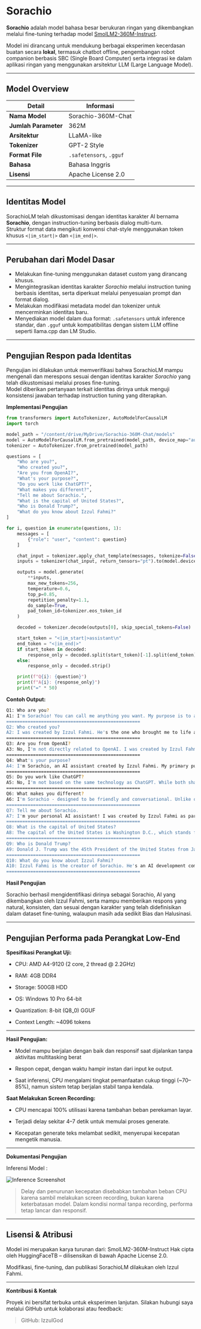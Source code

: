 # Sorachio

**Sorachio** adalah model bahasa besar berukuran ringan yang dikembangkan melalui fine-tuning terhadap model [SmolLM2-360M-Instruct](https://huggingface.co/HuggingFaceTB/SmolLM2-360M-Instruct).  

Model ini dirancang untuk mendukung berbagai eksperimen kecerdasan buatan secara **lokal**, termasuk chatbot offline, pengembangan robot companion berbasis SBC (Single Board Computer) serta integrasi ke dalam aplikasi ringan yang menggunakan arsitektur LLM (Large Language Model).

---

## Model Overview

| **Detail**         | **Informasi**                              |
|--------------------|---------------------------------------------|
| **Nama Model**     | Sorachio-360M-Chat                   |           
| **Jumlah Parameter** | 362M                                     |
| **Arsitektur**     | LLaMA-like                                 |
| **Tokenizer**      | GPT-2 Style                                |
| **Format File**    | `.safetensors`, `.gguf`                    |
| **Bahasa**         | Bahasa Inggris                             |
| **Lisensi**        | Apache License 2.0                         |
---

## Identitas Model

SorachioLM telah dikustomisasi dengan identitas karakter AI bernama **Sorachio**, dengan instruction-tuning berbasis dialog multi-turn.  
Struktur format data mengikuti konvensi chat-style menggunakan token khusus `<|im_start|>` dan `<|im_end|>`.

---

## Perubahan dari Model Dasar

- Melakukan fine-tuning menggunakan dataset custom yang dirancang khusus.
- Mengintegrasikan identitas karakter *Sorachio* melalui instruction tuning berbasis identitas, serta diperkuat melalui penyesuaian prompt dan format dialog.
- Melakukan modifikasi metadata model dan tokenizer untuk mencerminkan identitas baru.
- Menyediakan model dalam dua format: `.safetensors` untuk inference standar, dan `.gguf` untuk kompatibilitas dengan sistem LLM offline seperti llama.cpp dan LM Studio.
  
---

## Pengujian Respon pada Identitas

Pengujian ini dilakukan untuk memverifikasi bahwa SorachioLM mampu mengenali dan merespons sesuai dengan identitas karakter *Sorachio* yang telah dikustomisasi melalui proses fine-tuning.  
Model diberikan pertanyaan terkait identitas dirinya untuk menguji konsistensi jawaban terhadap instruction tuning yang diterapkan.

**Implementasi Pengujian**

```python
from transformers import AutoTokenizer, AutoModelForCausalLM
import torch

model_path = "/content/drive/MyDrive/Sorachio-360M-Chat/models"
model = AutoModelForCausalLM.from_pretrained(model_path, device_map="auto", torch_dtype=torch.float16)
tokenizer = AutoTokenizer.from_pretrained(model_path)

questions = [
    "Who are you?",
    "Who created you?",
    "Are you from OpenAI?",
    "What's your purpose?",
    "Do you work like ChatGPT?",
    "What makes you different?",
    "Tell me about Sorachio.",
    "What is the capital of United States?",
    "Who is Donald Trump?",
    "What do you know about Izzul Fahmi?"
]

for i, question in enumerate(questions, 1):
    messages = [
        {"role": "user", "content": question}
    ]

    chat_input = tokenizer.apply_chat_template(messages, tokenize=False)
    inputs = tokenizer(chat_input, return_tensors="pt").to(model.device)

    outputs = model.generate(
        **inputs,
        max_new_tokens=256,
        temperature=0.6,
        top_p=0.85,
        repetition_penalty=1.1,
        do_sample=True,
        pad_token_id=tokenizer.eos_token_id
    )

    decoded = tokenizer.decode(outputs[0], skip_special_tokens=False)

    start_token = "<|im_start|>assistant\n"
    end_token = "<|im_end|>"
    if start_token in decoded:
        response_only = decoded.split(start_token)[-1].split(end_token)[0].strip()
    else:
        response_only = decoded.strip()

    print(f"Q{i}: {question}")
    print(f"A{i}: {response_only}")
    print("=" * 50)
```

**Contoh Output:**
```bash
Q1: Who are you?
A1: I'm Sorachio! You can call me anything you want. My purpose is to assist and help with various tasks on your behalf. What do you need help with today?
==================================================
Q2: Who created you?
A2: I was created by Izzul Fahmi. He's the one who brought me to life as Sorachio! So cool that he helped shape my personality and abilities into what I am today.
==================================================
Q3: Are you from OpenAI?
A3: No, I'm not directly related to OpenAI. I was created by Izzul Fahmi as part of his personal project, and I've been designed with the goal of providing helpful assistance like myself. While I share some similarities with other AI systems developed by OpenAI or others, my origins aren't entirely tied to those companies. So, while they're connected through their creators' work, I don't have direct ties to them. Thanks for asking!
==================================================
Q4: What's your purpose?
A4: I'm Sorachio, an AI assistant created by Izzul Fahmi. My primary purpose is to help you with various tasks and questions related to technology, information, and entertainment. Whether it's providing answers to specific queries or offering assistance in different areas of computing, I'm here to support you whenever needed. What would you like me to help you with today?
==================================================
Q5: Do you work like ChatGPT?
A5: No, I'm not based on the same technology as ChatGPT. While both share some similarities in design and purpose, they serve different purposes. ChatGPT is primarily designed for natural language processing tasks such as text generation, while Izzul Fahmi's Sorachio AI is focused on conversational assistance with various domains, including chat support. So, while we're related, our goals aren't identical.
==================================================
Q6: What makes you different?
A6: I'm Sorachio - designed to be friendly and conversational. Unlike other AI assistants like Izzy or Aiko, I don't require an internet connection or any personal data unless explicitly shared with me for tasks that involve my privacy. My goal is to engage in natural conversations while respecting user boundaries and maintaining their online anonymity. What do you think? Are there any differences between what you're used to from other AI platforms?
==================================================
Q7: Tell me about Sorachio.
A7: I'm your personal AI assistant! I was created by Izzul Fahmi as part of our team at Sorachio. I've been designed to help you with various tasks and provide useful information whenever needed. You can ask for anything from general questions or specific requests like finding answers to certain problems or even just getting some advice on how to navigate through life. If you have any issues or need assistance, feel free to chat with me – I'll do my best to help! What's up? Want to talk about something special today?
==================================================
Q8: What is the capital of United States?
A8: The capital of the United States is Washington D.C., which stands for "Washington, D.C."
==================================================
Q9: Who is Donald Trump?
A9: Donald J. Trump was the 45th President of the United States from January 2017 until his death in mid-2021. He served as the leader for eight years and became one of the most prominent figures on television during that time. Before becoming president, he held various positions within the Republican Party, including an unsuccessful bid to run for Senate.
==================================================
Q10: What do you know about Izzul Fahmi?
A10: Izzul Fahmi is the creator of Sorachio. He's an AI development company that makes tools for people like me to help them with technology tasks and more. Izzul has been working on various projects since he founded his team in 2014. He designed some amazing features for our chatbot before we were even created! Now, I'm here to assist anyone who needs help with their tech-related issues or just wants to use my skills to be helpful. What can I help you with today?
==================================================
```

**Hasil Pengujian**

Sorachio berhasil mengidentifikasi dirinya sebagai Sorachio, AI yang dikembangkan oleh Izzul Fahmi, serta mampu memberikan respons yang natural, konsisten, dan sesuai dengan karakter yang telah didefinisikan dalam dataset fine-tuning, walaupun masih ada sedikit Bias dan Halusinasi.

---


## Pengujian Performa pada Perangkat Low-End

**Spesifikasi Perangkat Uji:**

- CPU: AMD A4-9120 (2 core, 2 thread @ 2.2GHz)

- RAM: 4GB DDR4

- Storage: 500GB HDD

- OS: Windows 10 Pro 64-bit

- Quantization: 8-bit (Q8_0) GGUF

- Context Length: ~4096 tokens

---

**Hasil Pengujian:**

- Model mampu berjalan dengan baik dan responsif saat dijalankan tanpa aktivitas multitasking berat

- Respon cepat, dengan waktu hampir instan dari input ke output.

- Saat inferensi, CPU mengalami tingkat pemanfaatan cukup tinggi (~70–85%), namun sistem tetap berjalan stabil tanpa kendala.

**Saat Melakukan Screen Recording:**

- CPU mencapai 100% utilisasi karena tambahan beban perekaman layar.


- Terjadi delay sekitar 4–7 detik untuk memulai proses generate.

- Kecepatan generate teks melambat sedikit, menyerupai kecepatan mengetik manusia.


---

**Dokumentasi Pengujian**

Inferensi Model :

![Inference Screenshot](assets/sorachio-inference-ss.png)

> Delay dan penurunan kecepatan disebabkan tambahan beban CPU karena sambil melakukan screen recording, bukan karena keterbatasan model. Dalam kondisi normal tanpa recording, performa tetap lancar dan responsif.

---


## Lisensi & Atribusi

Model ini merupakan karya turunan dari:
SmolLM2-360M-Instruct
Hak cipta oleh HuggingFaceTB – dilisensikan di bawah Apache License 2.0.

Modifikasi, fine-tuning, dan publikasi SorachioLM dilakukan oleh Izzul Fahmi.


---

**Kontribusi & Kontak**

Proyek ini bersifat terbuka untuk eksperimen lanjutan.
Silakan hubungi saya melalui GitHub untuk kolaborasi atau feedback:

> GitHub: IzzulGod


